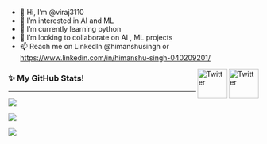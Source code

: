 - 👋 Hi, I’m @viraj3110
- 👀 I’m interested in AI and ML
- 🌱 I’m currently learning python
- 💞️ I’m looking to collaborate on AI , ML projects
- 📫 Reach me on LinkedIn @himanshusingh or https://www.linkedin.com/in/himanshu-singh-040209201/

<!---
viraj3110/viraj3110 is a ✨ special ✨ repository because its `README.md` (this file) appears on your GitHub profile.
You can click the Preview link to take a look at your changes.
--->


<a href="https://twitter.com/decifur07" target="_blank"><img src="https://cdn2.iconfinder.com/data/icons/social-media-2199/64/social_media_isometric_6-twitter-512.png" height="60px" width="60px" alt="Twitter" align="right"></a><a href="https://www.linkedin.com/in/jitesh-srivastav/" target="_blank"><img src="https://cdn2.iconfinder.com/data/icons/social-media-2199/64/social_media_isometric_14-linkedin-512.png" height="60px" width="60px" alt="Twitter" align="right"></a>

### ✨ My GitHub Stats!
---
<p><a href="#">
  <img align="center" src="https://github-readme-stats.vercel.app/api?username=decifur&show_icons=true&include_all_commits=true&theme=dark" />
</a></p>
<p><a href="#">
  <img align="center" src="http://github-readme-streak-stats.herokuapp.com?user=decifur&theme=dark" />
</a></p>
<p><a href="#">
  <img align="center" src="https://activity-graph.herokuapp.com/graph?username=decifur&theme=xcode" />
</a></p>
